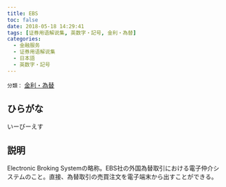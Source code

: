 ```yaml
---
title: EBS
toc: false
date: 2018-05-18 14:29:41
tags: [证券用语解说集, 英数字・記号, 金利・為替]
categories:
  - 金融服务
  - 证券用语解说集
  - 日本語
  - 英数字・記号
---
```


`分類：` [金利・為替](/tags/金利・為替/)

## ひらがな

いーびーえす

## 説明

Electronic Broking Systemの略称。EBS社の外国為替取引における電子仲介システムのこと。直接、為替取引の売買注文を電子端末から出すことができる。
